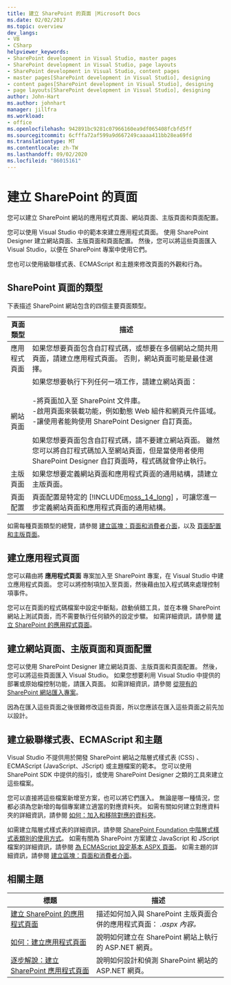 ```yaml
---
title: 建立 SharePoint 的頁面 |Microsoft Docs
ms.date: 02/02/2017
ms.topic: overview
dev_langs:
- VB
- CSharp
helpviewer_keywords:
- SharePoint development in Visual Studio, master pages
- SharePoint development in Visual Studio, page layouts
- SharePoint development in Visual Studio, content pages
- master pages[SharePoint development in Visual Studio], designing
- content pages[SharePoint development in Visual Studio], designing
- page layouts[SharePoint development in Visual Studio], designing
author: John-Hart
ms.author: johnhart
manager: jillfra
ms.workload:
- office
ms.openlocfilehash: 942891bc9281c07966160ea9df065408fcbfd5ff
ms.sourcegitcommit: 6cfffa72af599a9d667249caaaa411bb28ea69fd
ms.translationtype: MT
ms.contentlocale: zh-TW
ms.lasthandoff: 09/02/2020
ms.locfileid: "86015161"
---
```

# <a name="create-pages-for-sharepoint"></a>建立 SharePoint 的頁面
  您可以建立 SharePoint 網站的應用程式頁面、網站頁面、主版頁面和頁面配置。

 您可以使用 Visual Studio 中的範本來建立應用程式頁面。 使用 SharePoint Designer 建立網站頁面、主版頁面和頁面配置。 然後，您可以將這些頁面匯入 Visual Studio，以便在 SharePoint 專案中使用它們。

 您也可以使用級聯樣式表、ECMAScript 和主題來修改頁面的外觀和行為。

## <a name="types-of-sharepoint-pages"></a>SharePoint 頁面的類型
 下表描述 SharePoint 網站包含的四個主要頁面類型。

|頁面類型|描述|
|---------------|-----------------|
|應用程式頁面|如果您想要頁面包含自訂程式碼，或想要在多個網站之間共用頁面，請建立應用程式頁面。 否則，網站頁面可能是最佳選擇。|
|網站頁面|如果您想要執行下列任何一項工作，請建立網站頁面：<br /><br /> -將頁面加入至 SharePoint 文件庫。<br />-啟用頁面來裝載功能，例如動態 Web 組件和網頁元件區域。<br />-讓使用者能夠使用 SharePoint Designer 自訂頁面。<br /><br /> 如果您想要頁面包含自訂程式碼，請不要建立網站頁面。 雖然您可以將自訂程式碼加入至網站頁面，但是當使用者使用 SharePoint Designer 自訂頁面時，程式碼就會停止執行。|
|主版頁面|如果您想要定義網站頁面和應用程式頁面的通用結構，請建立主版頁面。|
|頁面配置|頁面配置是特定的 [!INCLUDE[moss_14_long](../sharepoint/includes/moss-14-long-md.md)] ，可讓您進一步定義網站頁面和應用程式頁面的通用結構。|

 如需每種頁面類型的總覽，請參閱 [建立區塊：頁面和消費者介面](/previous-versions/office/developer/sharepoint-2010/ee539040(v=office.14))，以及 [頁面配置和主版頁面](/previous-versions/office/developer/sharepoint-2010/ms543497(v=office.14))。

## <a name="create-application-pages"></a>建立應用程式頁面
 您可以藉由將 **應用程式頁面** 專案加入至 SharePoint 專案，在 Visual Studio 中建立應用程式頁面。 您可以將控制項加入至頁面，然後藉由加入程式碼來處理控制項事件。

 您可以在頁面的程式碼檔案中設定中斷點，啟動偵錯工具，並在本機 SharePoint 網站上測試頁面，而不需要執行任何額外的設定步驟。 如需詳細資訊，請參閱 [建立 SharePoint 的應用程式頁面](../sharepoint/creating-application-pages-for-sharepoint.md)。

## <a name="create-site-pages-master-pages-and-page-layouts"></a>建立網站頁面、主版頁面和頁面配置
 您可以使用 SharePoint Designer 建立網站頁面、主版頁面和頁面配置。 然後，您可以將這些頁面匯入 Visual Studio。 如果您想要利用 Visual Studio 中提供的部署或原始檔控制功能，請匯入頁面。 如需詳細資訊，請參閱 [從現有的 SharePoint 網站匯入專案](../sharepoint/importing-items-from-an-existing-sharepoint-site.md)。

 因為在匯入這些頁面之後很難修改這些頁面，所以您應該在匯入這些頁面之前先加以設計。

## <a name="create-cascading-style-sheets-ecmascript-and-themes"></a>建立級聯樣式表、ECMAScript 和主題
 Visual Studio 不提供用於開發 SharePoint 網站之階層式樣式表 (CSS) 、ECMAScript (JavaScript、JScript) 或主題檔案的範本。 您可以使用 SharePoint SDK 中提供的指引，或使用 SharePoint Designer 之類的工具來建立這些檔案。

 您可以直接將這些檔案新增至方案，也可以將它們匯入。 無論是哪一種情況，您都必須為您新增的每個專案建立適當的對應資料夾。 如需有關如何建立對應資料夾的詳細資訊，請參閱 [如何：加入和移除對應的資料夾](../sharepoint/how-to-add-and-remove-mapped-folders.md)。

 如需建立階層式樣式表的詳細資訊，請參閱 [SharePoint Foundation 中階層式樣式表類別的使用方式](/previous-versions/office/developer/sharepoint-2010/ms438349(v=office.14))。 如需有關為 SharePoint 方案建立 JavaScript 和 JScript 檔案的詳細資訊，請參閱 [為 ECMAScript 設定基本 ASPX 頁面](/previous-versions/office/developer/sharepoint-2010/ee535709(v=office.14))。 如需主題的詳細資訊，請參閱 [建立區塊：頁面和消費者介面](/previous-versions/office/developer/sharepoint-2010/ee539040(v=office.14))。

## <a name="related-topics"></a>相關主題

|標題|描述|
|-----------|-----------------|
|[建立 SharePoint 的應用程式頁面](../sharepoint/creating-application-pages-for-sharepoint.md)|描述如何加入與 SharePoint 主版頁面合併的應用程式頁面： *.aspx 內容。*|
|[如何：建立應用程式頁面](../sharepoint/how-to-create-an-application-page.md)|說明如何建立在 SharePoint 網站上執行的 ASP.NET 網頁。|
|[逐步解說：建立 SharePoint 應用程式頁面](../sharepoint/walkthrough-creating-a-sharepoint-application-page.md)|說明如何設計和偵測 SharePoint 網站的 ASP.NET 網頁。|
